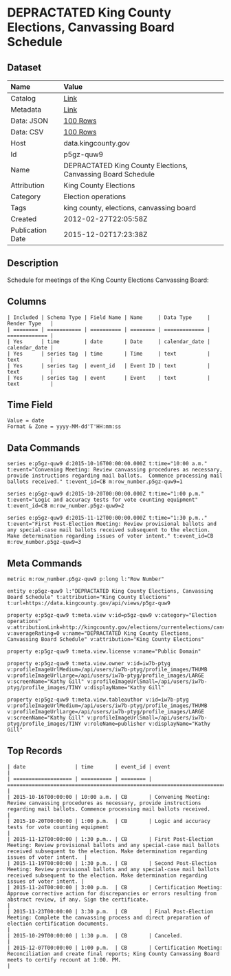 # DEPRACTATED King County Elections, Canvassing Board Schedule

## Dataset

| Name | Value |
| :--- | :---- |
| Catalog | [Link](https://catalog.data.gov/dataset/king-county-elections-canvassing-board-schedule-92152) |
| Metadata | [Link](https://data.kingcounty.gov/api/views/p5gz-quw9) |
| Data: JSON | [100 Rows](https://data.kingcounty.gov/api/views/p5gz-quw9/rows.json?max_rows=100) |
| Data: CSV | [100 Rows](https://data.kingcounty.gov/api/views/p5gz-quw9/rows.csv?max_rows=100) |
| Host | data.kingcounty.gov |
| Id | p5gz-quw9 |
| Name | DEPRACTATED King County Elections, Canvassing Board Schedule |
| Attribution | King County Elections |
| Category | Election operations |
| Tags | king county, elections, canvassing board |
| Created | 2012-02-27T22:05:58Z |
| Publication Date | 2015-12-02T17:23:38Z |

## Description

Schedule for meetings of the King County Elections Canvassing Board:

## Columns

```ls
| Included | Schema Type | Field Name | Name     | Data Type     | Render Type   |
| ======== | =========== | ========== | ======== | ============= | ============= |
| Yes      | time        | date       | Date     | calendar_date | calendar_date |
| Yes      | series tag  | time       | Time     | text          | text          |
| Yes      | series tag  | event_id   | Event ID | text          | text          |
| Yes      | series tag  | event      | Event    | text          | text          |
```

## Time Field

```ls
Value = date
Format & Zone = yyyy-MM-dd'T'HH:mm:ss
```

## Data Commands

```ls
series e:p5gz-quw9 d:2015-10-16T00:00:00.000Z t:time="10:00 a.m." t:event="Convening Meeting: Review canvassing procedures as necessary, provide instructions regarding mail ballots.  Commence processing mail ballots received." t:event_id=CB m:row_number.p5gz-quw9=1

series e:p5gz-quw9 d:2015-10-20T00:00:00.000Z t:time="1:00 p.m." t:event="Logic and accuracy tests for vote counting equipment" t:event_id=CB m:row_number.p5gz-quw9=2

series e:p5gz-quw9 d:2015-11-12T00:00:00.000Z t:time="1:30 p.m.." t:event="First Post-Election Meeting: Review provisional ballots and any special-case mail ballots received subsequent to the election.  Make determination regarding issues of voter intent." t:event_id=CB m:row_number.p5gz-quw9=3
```

## Meta Commands

```ls
metric m:row_number.p5gz-quw9 p:long l:"Row Number"

entity e:p5gz-quw9 l:"DEPRACTATED King County Elections, Canvassing Board Schedule" t:attribution="King County Elections" t:url=https://data.kingcounty.gov/api/views/p5gz-quw9

property e:p5gz-quw9 t:meta.view v:id=p5gz-quw9 v:category="Election operations" v:attributionLink=http://kingcounty.gov/elections/currentelections/canvassingboard.aspx v:averageRating=0 v:name="DEPRACTATED King County Elections, Canvassing Board Schedule" v:attribution="King County Elections"

property e:p5gz-quw9 t:meta.view.license v:name="Public Domain"

property e:p5gz-quw9 t:meta.view.owner v:id=iw7b-ptyg v:profileImageUrlMedium=/api/users/iw7b-ptyg/profile_images/THUMB v:profileImageUrlLarge=/api/users/iw7b-ptyg/profile_images/LARGE v:screenName="Kathy Gill" v:profileImageUrlSmall=/api/users/iw7b-ptyg/profile_images/TINY v:displayName="Kathy Gill"

property e:p5gz-quw9 t:meta.view.tableauthor v:id=iw7b-ptyg v:profileImageUrlMedium=/api/users/iw7b-ptyg/profile_images/THUMB v:profileImageUrlLarge=/api/users/iw7b-ptyg/profile_images/LARGE v:screenName="Kathy Gill" v:profileImageUrlSmall=/api/users/iw7b-ptyg/profile_images/TINY v:roleName=publisher v:displayName="Kathy Gill"
```

## Top Records

```ls
| date                | time       | event_id | event                                                                                                                                                                                | 
| =================== | ========== | ======== | ==================================================================================================================================================================================== | 
| 2015-10-16T00:00:00 | 10:00 a.m. | CB       | Convening Meeting: Review canvassing procedures as necessary, provide instructions regarding mail ballots. Commence processing mail ballots received.                                | 
| 2015-10-20T00:00:00 | 1:00 p.m.  | CB       | Logic and accuracy tests for vote counting equipment                                                                                                                                 | 
| 2015-11-12T00:00:00 | 1:30 p.m.. | CB       | First Post-Election Meeting: Review provisional ballots and any special-case mail ballots received subsequent to the election. Make determination regarding issues of voter intent.  | 
| 2015-11-19T00:00:00 | 1:30 p.m.. | CB       | Second Post-Election Meeting: Review provisional ballots and any special-case mail ballots received subsequent to the election. Make determination regarding issues of voter intent. | 
| 2015-11-24T00:00:00 | 3:00 p.m.  | CB       | Certification Meeting: Approve corrective action for discrepancies or errors resulting from abstract review, if any. Sign the certificate.                                           | 
| 2015-11-23T00:00:00 | 3:30 p.m.  | CB       | Final Post-Election Meeting: Complete the canvassing process and direct preparation of election certification documents.                                                             | 
| 2015-10-29T00:00:00 | 1:30 p.m.  | CB       | Canceled.                                                                                                                                                                            | 
| 2015-12-07T00:00:00 | 1:00 p.m.  | CB       | Certification Meeting: Reconciliation and create final reports; King County Canvassing Board meets to certify recount at 1:00. PM.                                                   | 
```